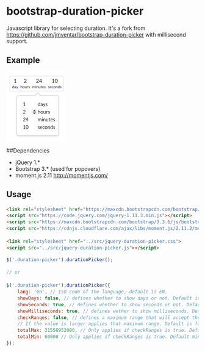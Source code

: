 # bootstrap-duration-picker

Javascript library for selecting duration. It's a fork from https://github.com/jmventar/bootstrap-duration-picker with millisecond support. 

## Example

![Bootstrap-Duration-Picker](demo.png)

##Dependencies

- jQuery 1.*
- Bootstrap 3.* (used for popovers)
- moment.js 2.11 http://momentjs.com/

## Usage

```html
<link rel="stylesheet" href="https://maxcdn.bootstrapcdn.com/bootstrap/3.3.6/css/bootstrap.min.css" crossorigin="anonymous">
<script src="https://code.jquery.com/jquery-1.11.3.min.js"></script>
<script src="https://maxcdn.bootstrapcdn.com/bootstrap/3.3.6/js/bootstrap.min.js" crossorigin="anonymous"></script>
<script src="https://cdnjs.cloudflare.com/ajax/libs/moment.js/2.11.2/moment.min.js"></script>

<link rel="stylesheet" href="../src/jquery-duration-picker.css">
<script src="../src/jquery-duration-picker.js"></script>
```

```js
$('.duration-picker').durationPicker();

// or

$('.duration-picker').durationPicker({
    lang: 'en', // ISO code of the language, default is EN.
    showDays: false, // defines whether to show days or not. Default is false
    showSeconds: true, // defines whether to show seconds or not. Default is true
    showMilliseconds: true, // defines wether to show milliseconds. Default is true
    checkRanges: false, // defines a maximum range that will accept the picker.
    // If the value is larger applies that maximum range. Default is false
	totalMax: 31556952000, // Only applies if checkRanges is true. Default maximum range is 1 year in ms.
	totalMin: 60000 // Only applies if checkRanges is true. Default minimum range is 1 minute in ms.             
});
```
